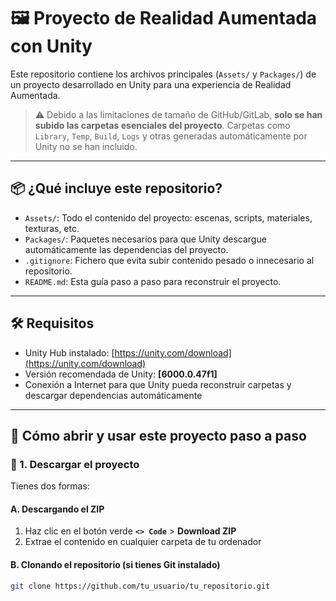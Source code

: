 # 🖼️ Proyecto de Realidad Aumentada con Unity

Este repositorio contiene los archivos principales (`Assets/` y `Packages/`) de un proyecto desarrollado en Unity para una experiencia de Realidad Aumentada.

> ⚠️ Debido a las limitaciones de tamaño de GitHub/GitLab, **solo se han subido las carpetas esenciales del proyecto**. Carpetas como `Library`, `Temp`, `Build`, `Logs` y otras generadas automáticamente por Unity no se han incluido.

---

## 📦 ¿Qué incluye este repositorio?

- `Assets/`: Todo el contenido del proyecto: escenas, scripts, materiales, texturas, etc.
- `Packages/`: Paquetes necesarios para que Unity descargue automáticamente las dependencias del proyecto.
- `.gitignore`: Fichero que evita subir contenido pesado o innecesario al repositorio.
- `README.md`: Esta guía paso a paso para reconstruir el proyecto.

---

## 🛠️ Requisitos

- Unity Hub instalado: [https://unity.com/download](https://unity.com/download)
- Versión recomendada de Unity: **[6000.0.47f1]**
- Conexión a Internet para que Unity pueda reconstruir carpetas y descargar dependencias automáticamente

---

## 🚀 Cómo abrir y usar este proyecto paso a paso

### 🧩 1. Descargar el proyecto

Tienes dos formas:

#### A. Descargando el ZIP

1. Haz clic en el botón verde **`<> Code`** > **Download ZIP**
2. Extrae el contenido en cualquier carpeta de tu ordenador

#### B. Clonando el repositorio (si tienes Git instalado)

```bash
git clone https://github.com/tu_usuario/tu_repositorio.git
